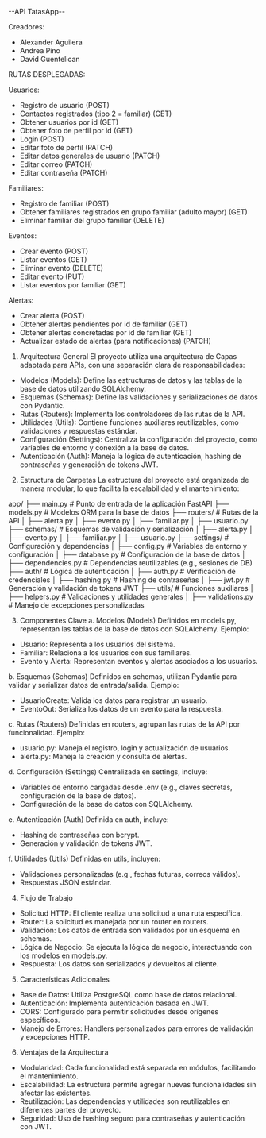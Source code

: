 --API TatasApp--

Creadores:
- Alexander Aguilera
- Andrea Pino
- David Guentelican

RUTAS DESPLEGADAS:

Usuarios:
- Registro de usuario (POST)
- Contactos registrados (tipo 2 = familiar) (GET)
- Obtener usuarios por id (GET)
- Obtener foto de perfil por id (GET)
- Login (POST)
- Editar foto de perfil (PATCH)
- Editar datos generales de usuario (PATCH)
- Editar correo (PATCH)
- Editar contraseña (PATCH)

Familiares:
- Registro de familiar (POST)
- Obtener familiares registrados en grupo familiar (adulto mayor) (GET)
- Eliminar familiar del grupo familiar (DELETE)

Eventos:
- Crear evento (POST)
- Listar eventos (GET)
- Eliminar evento (DELETE)
- Editar evento (PUT)
- Listar eventos por familiar (GET)

Alertas:
- Crear alerta (POST)
- Obtener alertas pendientes por id de familiar (GET)
- Obtener alertas concretadas por id de familiar (GET)
- Actualizar estado de alertas (para notificaciones) (PATCH)

1. Arquitectura General
El proyecto utiliza una arquitectura de Capas adaptada para APIs, con una separación clara de responsabilidades:
- Modelos (Models): Define las estructuras de datos y las tablas de la base de datos utilizando SQLAlchemy.
- Esquemas (Schemas): Define las validaciones y serializaciones de datos con Pydantic.
- Rutas (Routers): Implementa los controladores de las rutas de la API.
- Utilidades (Utils): Contiene funciones auxiliares reutilizables, como validaciones y respuestas estándar.
- Configuración (Settings): Centraliza la configuración del proyecto, como variables de entorno y conexión a la base de datos.
- Autenticación (Auth): Maneja la lógica de autenticación, hashing de contraseñas y generación de tokens JWT.

2. Estructura de Carpetas
La estructura del proyecto está organizada de manera modular, lo que facilita la escalabilidad y el mantenimiento:

app/
├── main.py                # Punto de entrada de la aplicación FastAPI
├── models.py              # Modelos ORM para la base de datos
├── routers/               # Rutas de la API
│   ├── alerta.py
│   ├── evento.py
│   ├── familiar.py
│   ├── usuario.py
├── schemas/               # Esquemas de validación y serialización
│   ├── alerta.py
│   ├── evento.py
│   ├── familiar.py
│   ├── usuario.py
├── settings/              # Configuración y dependencias
│   ├── config.py          # Variables de entorno y configuración
│   ├── database.py        # Configuración de la base de datos
│   ├── dependencies.py    # Dependencias reutilizables (e.g., sesiones de DB)
├── auth/                  # Lógica de autenticación
│   ├── auth.py            # Verificación de credenciales
│   ├── hashing.py         # Hashing de contraseñas
│   ├── jwt.py             # Generación y validación de tokens JWT
├── utils/                 # Funciones auxiliares
│   ├── helpers.py         # Validaciones y utilidades generales
│   ├── validations.py     # Manejo de excepciones personalizadas

3. Componentes Clave
a. Modelos (Models)
Definidos en models.py, representan las tablas de la base de datos con SQLAlchemy. Ejemplo:
- Usuario: Representa a los usuarios del sistema.
- Familiar: Relaciona a los usuarios con sus familiares.
- Evento y Alerta: Representan eventos y alertas asociados a los usuarios.

b. Esquemas (Schemas)
Definidos en schemas, utilizan Pydantic para validar y serializar datos de entrada/salida. Ejemplo:
- UsuarioCreate: Valida los datos para registrar un usuario.
- EventoOut: Serializa los datos de un evento para la respuesta.

c. Rutas (Routers)
Definidas en routers, agrupan las rutas de la API por funcionalidad. Ejemplo:
- usuario.py: Maneja el registro, login y actualización de usuarios.
- alerta.py: Maneja la creación y consulta de alertas.

d. Configuración (Settings)
Centralizada en settings, incluye:
- Variables de entorno cargadas desde .env (e.g., claves secretas, configuración de la base de datos).
- Configuración de la base de datos con SQLAlchemy.

e. Autenticación (Auth)
Definida en auth, incluye:
- Hashing de contraseñas con bcrypt.
- Generación y validación de tokens JWT.

f. Utilidades (Utils)
Definidas en utils, incluyen:
- Validaciones personalizadas (e.g., fechas futuras, correos válidos).
- Respuestas JSON estándar.

4. Flujo de Trabajo
- Solicitud HTTP: El cliente realiza una solicitud a una ruta específica.
- Router: La solicitud es manejada por un router en routers.
- Validación: Los datos de entrada son validados por un esquema en schemas.
- Lógica de Negocio: Se ejecuta la lógica de negocio, interactuando con los modelos en models.py.
- Respuesta: Los datos son serializados y devueltos al cliente.

5. Características Adicionales
- Base de Datos: Utiliza PostgreSQL como base de datos relacional.
- Autenticación: Implementa autenticación basada en JWT.
- CORS: Configurado para permitir solicitudes desde orígenes específicos.
- Manejo de Errores: Handlers personalizados para errores de validación y excepciones HTTP.

6. Ventajas de la Arquitectura
- Modularidad: Cada funcionalidad está separada en módulos, facilitando el mantenimiento.
- Escalabilidad: La estructura permite agregar nuevas funcionalidades sin afectar las existentes.
- Reutilización: Las dependencias y utilidades son reutilizables en diferentes partes del proyecto.
- Seguridad: Uso de hashing seguro para contraseñas y autenticación con JWT.
